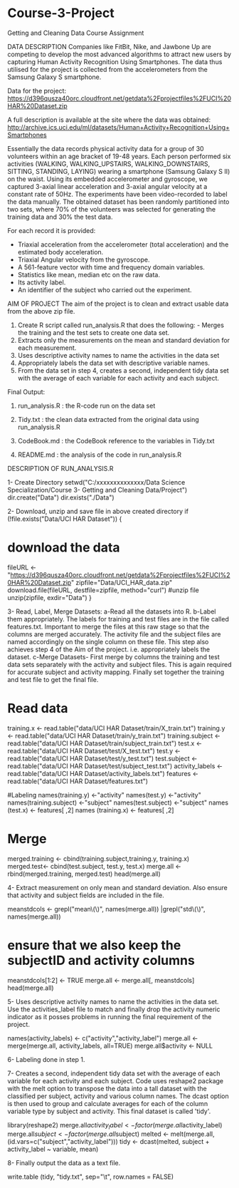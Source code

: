 # Course-3-Project

Getting and Cleaning Data Course Assignment

DATA DESCRIPTION
Companies like FitBit, Nike, and Jawbone Up are competing to develop the most advanced algorithms to attract new users by capturing Human Activity Recognition Using Smartphones. The data thus utilised for the project is collected from the accelerometers from the Samsung Galaxy S smartphone. 

Data for the project:
https://d396qusza40orc.cloudfront.net/getdata%2Fprojectfiles%2FUCI%20HAR%20Dataset.zip

A full description is available at the site where the data was obtained:
http://archive.ics.uci.edu/ml/datasets/Human+Activity+Recognition+Using+Smartphones

Essentially the data records physical activity data for a group of 30 volunteers within an age bracket of 19-48 years. Each person performed six activities (WALKING, WALKING_UPSTAIRS, WALKING_DOWNSTAIRS, SITTING, STANDING, LAYING) wearing a smartphone (Samsung Galaxy S II) on the waist. Using its embedded accelerometer and gyroscope, we captured 3-axial linear acceleration and 3-axial angular velocity at a constant rate of 50Hz. The experiments have been video-recorded to label the data manually. The obtained dataset has been randomly partitioned into two sets, where 70% of the volunteers was selected for generating the training data and 30% the test data. 

For each record it is provided:
- Triaxial acceleration from the accelerometer (total acceleration) and the estimated body acceleration.
- Triaxial Angular velocity from the gyroscope. 
- A 561-feature vector with time and frequency domain variables. 
- Statistics like mean, median etc on the raw data.
- Its activity label. 
- An identifier of the subject who carried out the experiment.

AIM OF PROJECT
The aim of the project is to clean and extract usable data from the above zip file.

1. Create R script called run_analysis.R that does the following: - Merges the training and the test sets to create one data set. 
2. Extracts only the measurements on the mean and standard deviation for each measurement. 
3. Uses descriptive activity names to name the activities in the data set 
4. Appropriately labels the data set with descriptive variable names. 
5. From the data set in step 4, creates a second, independent tidy data set with the average of each variable for each activity and each subject.

Final Output:

1. run_analysis.R : the R-code run on the data set

2. Tidy.txt : the clean data extracted from the original data using run_analysis.R

3. CodeBook.md : the CodeBook reference to the variables in Tidy.txt

4. README.md : the analysis of the code in run_analysis.R

DESCRIPTION OF RUN_ANALYSIS.R

1- Create Directory
setwd("C:/xxxxxxxxxxxxxx/Data Science Specialization/Course 3- Getting and Cleaning Data/Project")
dir.create("Data")
dir.exists("./Data")

2- Download, unzip and save file in above created directory
if (!file.exists("Data/UCI HAR Dataset")) {
  # download the data
  fileURL <- "https://d396qusza40orc.cloudfront.net/getdata%2Fprojectfiles%2FUCI%20HAR%20Dataset.zip"
  zipfile="Data/UCI_HAR_data.zip"
  download.file(fileURL, destfile=zipfile, method="curl")
  #unzip file
  unzip(zipfile, exdir="Data")
}

3- Read, Label, Merge Datasets:
  a-Read all the datasets into R.
  b-Label them appropriately. The labels for training and test files are in the file called features.txt. Important to merge the files        at this raw stage so that the columns are merged accurately. The activity file and the subject files are named accordingly on the        single column on these file. This step also achieves step 4 of the Aim of the project. i.e. appropriately labels the dataset.
  c-Merge Datasets- First merge by columns the training and test data sets separately with the activity and subject files. This is again    required for accurate subject and activity mapping. Finally set together the training and test file to get the final file.
  
 # Read data
  training.x <- read.table("data/UCI HAR Dataset/train/X_train.txt")
  training.y <- read.table("data/UCI HAR Dataset/train/y_train.txt")
  training.subject <- read.table("data/UCI HAR Dataset/train/subject_train.txt")
  test.x <- read.table("data/UCI HAR Dataset/test/X_test.txt")
  test.y <- read.table("data/UCI HAR Dataset/test/y_test.txt")
  test.subject <- read.table("data/UCI HAR Dataset/test/subject_test.txt")
  activity_labels <- read.table("data/UCI HAR Dataset/activity_labels.txt")
  features <- read.table("data/UCI HAR Dataset/features.txt")  
  
  #Labeling
  names(training.y) <-"activity"
  names(test.y) <-"activity"
  names(training.subject) <-"subject"
  names(test.subject) <-"subject"
  names (test.x) <- features[ ,2]
  names (training.x) <- features[ ,2]
  
 # Merge
  merged.training <- cbind(training.subject,training.y, training.x)
  merged.test<- cbind(test.subject, test.y, test.x)
  merge.all <-rbind(merged.training, merged.test)
head(merge.all)


4- Extract measurement on only mean and standard deviation. Also ensure that activity and subject fields are included in the file.
  
  
  meanstdcols <- grepl("mean\\(\\)", names(merge.all)) |grepl("std\\(\\)", names(merge.all))
  # ensure that we also keep the subjectID and activity columns
  meanstdcols[1:2] <- TRUE
  merge.all <- merge.all[, meanstdcols]
  head(merge.all)


5- Uses descriptive activity names to name the activities in the data set. Use the activities_label file to match and finally drop the activity numeric indicator as it posses problems in running the final requirement of the project.

  names(activity_labels) <- c("activity","activity_label")
  merge.all <- merge(merge.all, activity_labels, all=TRUE)
  merge.all$activity <- NULL        
  
  
6- Labeling done in step 1.

7- Creates a second, independent tidy data set with the average of each variable for each activity and each subject. Code uses reshape2 package with the melt option to transpose the data into a tall dataset with the classified per subject, activity and various column names. The dcast option is then used to group and calculate averages for each of the column variable type by subject and activity. This final dataset is called 'tidy'.

library(reshape2)
  merge.all$activity_label <- factor(merge.all$activity_label)
  merge.all$subject <- factor(merge.all$subject)
  melted <- melt(merge.all, (id.vars=c("subject","activity_label")))
  tidy <- dcast(melted, subject + activity_label ~ variable, mean)
  
  
8- Finally output the data as a text file.
 
   write.table (tidy, "tidy.txt", sep="\t", row.names = FALSE)

  
